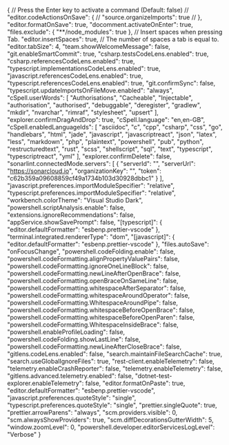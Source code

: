 {
// Press the Enter key to activate a command (Default: false)
// "editor.codeActionsOnSave": {
// "source.organizeImports": true
// },
"editor.formatOnSave": true,
"docomment.activateOnEnter": true,
"files.exclude": {
"\*\*/node_modules": true
},
// Insert spaces when pressing Tab.
"editor.insertSpaces": true,
// The number of spaces a tab is equal to.
"editor.tabSize": 4,
"team.showWelcomeMessage": false,
"git.enableSmartCommit": true,
"csharp.testsCodeLens.enabled": true,
"csharp.referencesCodeLens.enabled": true,
"typescript.implementationsCodeLens.enabled": true,
"javascript.referencesCodeLens.enabled": true,
"typescript.referencesCodeLens.enabled": true,
"git.confirmSync": false,
"typescript.updateImportsOnFileMove.enabled": "always",
"cSpell.userWords": [
"Authorisations",
"Cacheable",
"Injectable",
"authorisation",
"authorised",
"debuggable",
"deregister",
"gradlew",
"mkdir",
"nvarchar",
"rimraf",
"stylesheet",
"upsert"
],
"explorer.confirmDragAndDrop": true,
"cSpell.language": "en,en-GB",
"cSpell.enabledLanguageIds": [
"asciidoc",
"c",
"cpp",
"csharp",
"css",
"go",
"handlebars",
"html",
"jade",
"javascript",
"javascriptreact",
"json",
"latex",
"less",
"markdown",
"php",
"plaintext",
"powershell",
"pub",
"python",
"restructuredtext",
"rust",
"scss",
"shellscript",
"sql",
"text",
"typescript",
"typescriptreact",
"yml"
],
"explorer.confirmDelete": false,
"sonarlint.connectedMode.servers": [
{
"serverId": "",
"serverUrl": "https://sonarcloud.io",
"organizationKey": "",
"token": "c62b359a09608859cf49a1734b103d30928dbbc1"
}
],
"javascript.preferences.importModuleSpecifier": "relative",
"typescript.preferences.importModuleSpecifier": "relative",
"workbench.colorTheme": "Visual Studio Dark",
"powershell.scriptAnalysis.enable": false,
"extensions.ignoreRecommendations": false,
"appService.showSavePrompt": false,
"[typescript]": {
"editor.defaultFormatter": "esbenp.prettier-vscode"
},
"terminal.integrated.rendererType": "dom",
"[javascript]": {
"editor.defaultFormatter": "esbenp.prettier-vscode"
},
"files.autoSave": "onFocusChange",
"powershell.codeFolding.enable": false,
"powershell.codeFormatting.alignPropertyValuePairs": false,
"powershell.codeFormatting.ignoreOneLineBlock": false,
"powershell.codeFormatting.newLineAfterOpenBrace": false,
"powershell.codeFormatting.openBraceOnSameLine": false,
"powershell.codeFormatting.whitespaceAfterSeparator": false,
"powershell.codeFormatting.whitespaceAroundOperator": false,
"powershell.codeFormatting.WhitespaceAroundPipe": false,
"powershell.codeFormatting.whitespaceBeforeOpenBrace": false,
"powershell.codeFormatting.whitespaceBeforeOpenParen": false,
"powershell.codeFormatting.WhitespaceInsideBrace": false,
"powershell.enableProfileLoading": false,
"powershell.codeFolding.showLastLine": false,
"powershell.codeFormatting.newLineAfterCloseBrace": false,
"gitlens.codeLens.enabled": false,
"search.maintainFileSearchCache": true,
"search.useGlobalIgnoreFiles": true,
"rest-client.enableTelemetry": false,
"telemetry.enableCrashReporter": false,
"telemetry.enableTelemetry": false,
"gitlens.advanced.telemetry.enabled": false,
"dotnet-test-explorer.enableTelemetry": false,
"editor.formatOnPaste": true,
"editor.defaultFormatter": "esbenp.prettier-vscode",
"javascript.preferences.quoteStyle": "single",
"typescript.preferences.quoteStyle": "single",
"prettier.singleQuote": true,
"prettier.arrowParens": "always",
"scm.providers.visible": 0,
"scm.alwaysShowProviders": true,
"scm.diffDecorationsGutterWidth": 5,
"window.zoomLevel": 0,
"powershell.developer.editorServicesLogLevel": "Verbose"
}

